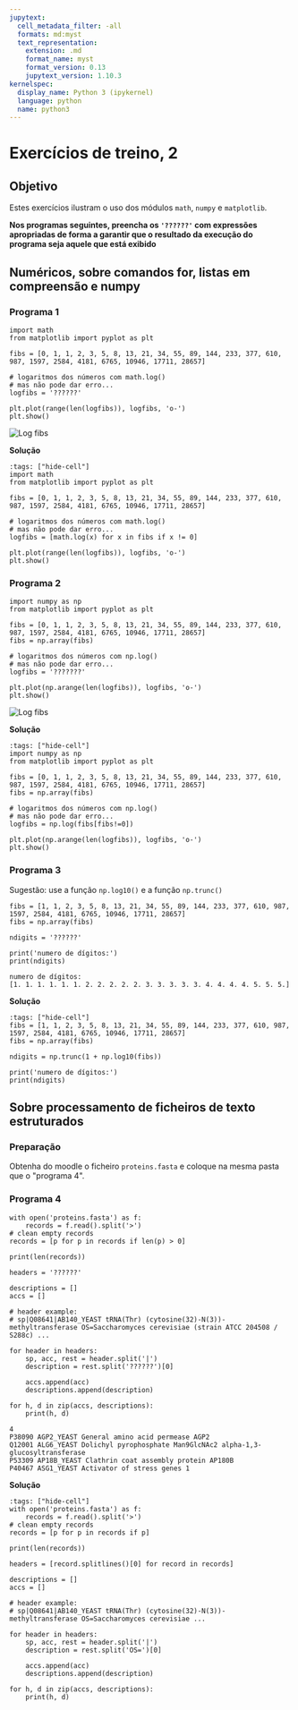 ```yaml
---
jupytext:
  cell_metadata_filter: -all
  formats: md:myst
  text_representation:
    extension: .md
    format_name: myst
    format_version: 0.13
    jupytext_version: 1.10.3
kernelspec:
  display_name: Python 3 (ipykernel)
  language: python
  name: python3
---
```


# Exercícios de treino, 2

## Objetivo

Estes exercícios ilustram o uso dos módulos `math`, `numpy` e `matplotlib`.

**Nos programas seguintes, preencha os `'??????'` com expressões apropriadas de forma a garantir que o resultado da execução do programa seja aquele que está exibido**

## Numéricos, sobre comandos for, listas em compreensão e numpy


### Programa 1

```{code-block} ipython3
import math
from matplotlib import pyplot as plt

fibs = [0, 1, 1, 2, 3, 5, 8, 13, 21, 34, 55, 89, 144, 233, 377, 610, 987, 1597, 2584, 4181, 6765, 10946, 17711, 28657]

# logaritmos dos números com math.log()
# mas não pode dar erro...
logfibs = '??????'

plt.plot(range(len(logfibs)), logfibs, 'o-')
plt.show()
```

![Log fibs](images/logfibs.png)

**Solução**

```{code-cell} ipython3
:tags: ["hide-cell"]
import math
from matplotlib import pyplot as plt

fibs = [0, 1, 1, 2, 3, 5, 8, 13, 21, 34, 55, 89, 144, 233, 377, 610, 987, 1597, 2584, 4181, 6765, 10946, 17711, 28657]

# logaritmos dos números com math.log()
# mas não pode dar erro...
logfibs = [math.log(x) for x in fibs if x != 0]

plt.plot(range(len(logfibs)), logfibs, 'o-')
plt.show()
```

### Programa 2

```{code-block} ipython3
import numpy as np
from matplotlib import pyplot as plt

fibs = [0, 1, 1, 2, 3, 5, 8, 13, 21, 34, 55, 89, 144, 233, 377, 610, 987, 1597, 2584, 4181, 6765, 10946, 17711, 28657]
fibs = np.array(fibs)

# logaritmos dos números com np.log()
# mas não pode dar erro...
logfibs = '???????'

plt.plot(np.arange(len(logfibs)), logfibs, 'o-')
plt.show()
```

![Log fibs](images/logfibs.png)

**Solução**

```{code-cell} ipython3
:tags: ["hide-cell"]
import numpy as np
from matplotlib import pyplot as plt

fibs = [0, 1, 1, 2, 3, 5, 8, 13, 21, 34, 55, 89, 144, 233, 377, 610, 987, 1597, 2584, 4181, 6765, 10946, 17711, 28657]
fibs = np.array(fibs)

# logaritmos dos números com np.log()
# mas não pode dar erro...
logfibs = np.log(fibs[fibs!=0])

plt.plot(np.arange(len(logfibs)), logfibs, 'o-')
plt.show()
```


### Programa 3

Sugestão: use a função `np.log10()` e a função `np.trunc()`

```{code-block} ipython3
fibs = [1, 1, 2, 3, 5, 8, 13, 21, 34, 55, 89, 144, 233, 377, 610, 987, 1597, 2584, 4181, 6765, 10946, 17711, 28657]
fibs = np.array(fibs)

ndigits = '??????'

print('numero de dígitos:')
print(ndigits)
```

    numero de dígitos:
    [1. 1. 1. 1. 1. 1. 2. 2. 2. 2. 2. 3. 3. 3. 3. 3. 4. 4. 4. 4. 5. 5. 5.]
    

**Solução**

```{code-cell} ipython3
:tags: ["hide-cell"]
fibs = [1, 1, 2, 3, 5, 8, 13, 21, 34, 55, 89, 144, 233, 377, 610, 987, 1597, 2584, 4181, 6765, 10946, 17711, 28657]
fibs = np.array(fibs)

ndigits = np.trunc(1 + np.log10(fibs))

print('numero de dígitos:')
print(ndigits)
```


## Sobre processamento de ficheiros de texto estruturados

### Preparação

Obtenha do moodle o ficheiro `proteins.fasta` e coloque na mesma pasta que o "programa 4".

### Programa 4


```{code-block} ipython3
with open('proteins.fasta') as f:
    records = f.read().split('>')
# clean empty records
records = [p for p in records if len(p) > 0]

print(len(records))

headers = '??????'

descriptions = []
accs = []

# header example:
# sp|Q08641|AB140_YEAST tRNA(Thr) (cytosine(32)-N(3))-methyltransferase OS=Saccharomyces cerevisiae (strain ATCC 204508 / S288c) ...

for header in headers:
    sp, acc, rest = header.split('|')
    description = rest.split('??????')[0]
    
    accs.append(acc)
    descriptions.append(description)

for h, d in zip(accs, descriptions):
    print(h, d)
```


    4
    P38090 AGP2_YEAST General amino acid permease AGP2 
    Q12001 ALG6_YEAST Dolichyl pyrophosphate Man9GlcNAc2 alpha-1,3-glucosyltransferase 
    P53309 AP18B_YEAST Clathrin coat assembly protein AP180B 
    P40467 ASG1_YEAST Activator of stress genes 1 

**Solução**

```{code-cell} ipython3
:tags: ["hide-cell"]
with open('proteins.fasta') as f:
    records = f.read().split('>')
# clean empty records
records = [p for p in records if p]

print(len(records))

headers = [record.splitlines()[0] for record in records]

descriptions = []
accs = []

# header example:
# sp|Q08641|AB140_YEAST tRNA(Thr) (cytosine(32)-N(3))-methyltransferase OS=Saccharomyces cerevisiae ...

for header in headers:
    sp, acc, rest = header.split('|')
    description = rest.split('OS=')[0]
    
    accs.append(acc)
    descriptions.append(description)

for h, d in zip(accs, descriptions):
    print(h, d)
```


